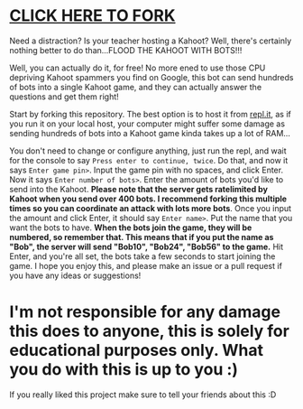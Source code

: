 # [CLICK HERE TO FORK](https://repl.it/github/Jeydin21/Kahoot-Spammer)
Need a distraction? Is your teacher hosting a Kahoot? Well, there's certainly nothing better to do than...FLOOD THE KAHOOT WITH BOTS!!!

Well, you can actually do it, for free! No more ened to use those CPU depriving Kahoot spammers you find on Google, this bot can send hundreds of bots into a single Kahoot game, and they can actually answer the questions and get them right!

Start by forking this repository. The best option is to host it from [repl.it](https://repl.it), as if you run it on your local host, your computer might suffer some damage as sending hundreds of bots into a Kahoot game kinda takes up a lot of RAM...

You don't need to change or configure anything, just run the repl, and wait for the console to say `Press enter to continue, twice`. Do that, and now it says `Enter game pin>`. Input the game pin with no spaces, and click Enter. Now it says `Enter number of bots>`. Enter the amount of bots you'd like to send into the Kahoot. **Please note that the server gets ratelimited by Kahoot when you send over 400 bots. I recommend forking this multiple times so you can coordinate an attack with lots more bots**. Once you input the amount and click Enter, it should say `Enter name>`. Put the name that you want the bots to have. **When the bots join the game, they will be numbered, so remember that. This means that if you put the name as "Bob", the server will send "Bob10", "Bob24", "Bob56" to the game.** Hit Enter, and you're all set, the bots take a few seconds to start joining the game. I hope you enjoy this, and please make an issue or a pull request if you have any ideas or suggestions!

# I'm not responsible for any damage this does to anyone, this is solely for educational purposes only. What you do with this is up to you :)
If you really liked this project make sure to tell your friends about this :D
